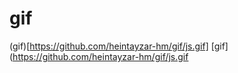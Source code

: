 # gif
(gif)[https://github.com/heintayzar-hm/gif/js.gif]
[gif](https://github.com/heintayzar-hm/gif/js.gif
